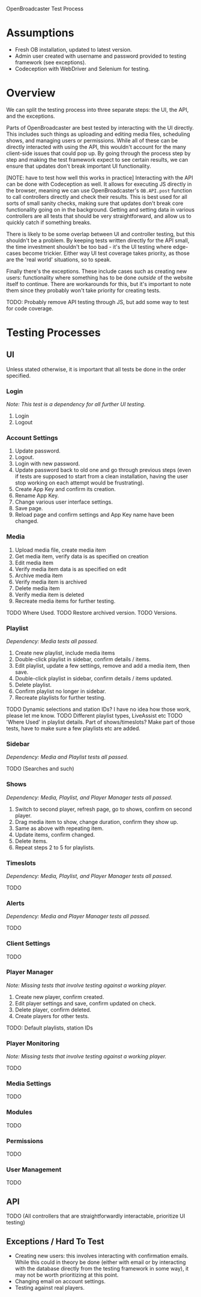 OpenBroadcaster Test Process

# Assumptions

* Fresh OB installation, updated to latest version.
* Admin user created with username and password provided to testing framework (see exceptions).
* Codeception with WebDriver and Selenium for testing.

# Overview

We can split the testing process into three separate steps: the UI, the API, and the exceptions.

Parts of OpenBroadcaster are best tested by interacting with the UI directly. This includes such things as uploading and editing media files, scheduling shows, and managing users or permissions. While all of these can be directly interacted with using the API, this wouldn't account for the many client-side issues that could pop up. By going through the process step by step and making the test framework expect to see certain results, we can ensure that updates don't break important UI functionality.

[NOTE: have to test how well this works in practice] Interacting with the API can be done with Codeception as well. It allows for executing JS directly in the browser, meaning we can use OpenBroadcaster's `OB.API.post` function to call controllers directly and check their results. This is best used for all sorts of small sanity checks, making sure that updates don't break core functionality going on in the background. Getting and setting data in various controllers are all tests that should be very straightforward, and allow us to quickly catch if something breaks.

There is likely to be some overlap between UI and controller testing, but this shouldn't be a problem. By keeping tests written directly for the API small, the time investment shouldn't be too bad - it's the UI testing where edge-cases become trickier. Either way UI test coverage takes priority, as those are the 'real world' situations, so to speak.

Finally there's the exceptions. These include cases such as creating new users: functionality where something has to be done *outside* of the website itself to continue. There are workarounds for this, but it's important to note them since they probably won't take priority for creating tests.

TODO: Probably remove API testing through JS, but add some way to test for code coverage.

# Testing Processes

## UI

Unless stated otherwise, it is important that all tests be done in the order specified.

### Login

*Note: This test is a dependency for all further UI testing.*

1. Login
2. Logout

### Account Settings

1. Update password.
2. Logout.
3. Login with new password.
4. Update password back to old one and go through previous steps (even if tests are supposed to start from a clean installation, having the user stop working on each attempt would be frustrating).
5. Create App Key and confirm its creation.
6. Rename App Key.
7. Change various user interface settings.
8. Save page.
7. Reload page and confirm settings and App Key name have been changed.

### Media

1. Upload media file, create media item
2. Get media item, verify data is as specified on creation
3. Edit media item
4. Verify media item data is as specified on edit
5. Archive media item
6. Verify media item is archived
7. Delete media item
8. Verify media item is deleted
9. Recreate media items for further testing.

TODO Where Used.
TODO Restore archived version.
TODO Versions.

### Playlist

*Dependency: Media tests all passed.*

1. Create new playlist, include media items
2. Double-click playlist in sidebar, confirm details / items.
3. Edit playlist, update a few settings, remove and add a media item, then save.
4. Double-click playlist in sidebar, confirm details / items updated.
5. Delete playlist.
6. Confirm playlist no longer in sidebar.
7. Recreate playlists for further testing.

TODO Dynamic selections and station IDs? I have no idea how those work, please let me know.
TODO Different playlist types, LiveAssist etc
TODO 'Where Used' in playlist details. Part of shows/timeslots? Make part of those tests, have to make sure a few playlists etc are added.

### Sidebar

*Dependency: Media and Playlist tests all passed.*

TODO (Searches and such)

### Shows

*Dependency: Media, Playlist, and Player Manager tests all passed.*

1. Switch to second player, refresh page, go to shows, confirm on second player.
2. Drag media item to show, change duration, confirm they show up.
3. Same as above with repeating item.
4. Update items, confirm changed.
5. Delete items.
6. Repeat steps 2 to 5 for playlists.

### Timeslots

*Dependency: Media, Playlist, and Player Manager tests all passed.*

TODO

### Alerts

*Dependency: Media and Player Manager tests all passed.*

TODO

### Client Settings

TODO

### Player Manager

*Note: Missing tests that involve testing against a working player.*

1. Create new player, confirm created.
2. Edit player settings and save, confirm updated on check.
3. Delete player, confirm deleted.
4. Create players for other tests.

TODO: Default playlists, station IDs

### Player Monitoring

*Note: Missing tests that involve testing against a working player.*

TODO

### Media Settings

TODO

### Modules

TODO

### Permissions

TODO

### User Management

TODO

## API

TODO (All controllers that are straightforwardly interactable, prioritize UI testing)

## Exceptions / Hard To Test

* Creating new users: this involves interacting with confirmation emails. While this could in theory be done (either with email or by interacting with the database directly from the testing framework in some way), it may not be worth prioritizing at this point.
* Changing email on account settings.
* Testing against real players.
